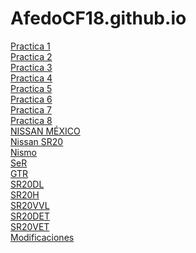 
# AfedoCF18.github.io
<a href="https://afedocf18.github.io/PracticasBootstrap/PracticaBootstrap1.html">Practica 1</a><br>
<a href="https://afedocf18.github.io/PracticasBootstrap/PracticaBootstrap2.html">Practica 2</a><br>
<a href="https://afedocf18.github.io/PracticasBootstrap/PracticaBootstrap3.html">Practica 3</a><br>
<a href="https://afedocf18.github.io/PracticasBootstrap/PracticaBootstrap4.html">Practica 4</a><br>
<a href="https://afedocf18.github.io/PracticasBootstrap/PracticaBootstrap5.html">Practica 5</a><br>
<a href="https://afedocf18.github.io/PracticasBootstrap/PracticaBootstrap6.html">Practica 6</a><br>
<a href="https://afedocf18.github.io/PracticasBootstrap/PracticaBootstrap7.html">Practica 7</a><br>
<a href="https://afedocf18.github.io/PracticasBootstrap/PracticaBootstrap8.html">Practica 8</a><br>
<a href="https://afedocf18.github.io/ProyectowepGerardo/paginaprincipal.html">NISSAN MÉXICO</a><br>
<a href="https://afedocf18.github.io/ProyectowepGerardo/nissan%20sr20.html"> Nissan SR20 </a><br>
<a href="https://afedocf18.github.io/ProyectowepGerardo/Nismo.html">Nismo</a><br>
<a href="https://afedocf18.github.io/ProyectowepGerardo/NissanSeR.html">SeR</a><br>
<a href="https://afedocf18.github.io/ProyectowepGerardo/NissanGTR.html">GTR</a><br>
<a href="https://afedocf18.github.io/ProyectowepGerardo/SR20DE.html">SR20DL</a><br>
<a href="https://afedocf18.github.io/ProyectowepGerardo/SR20DEH.html"> SR20H</a><br>
<a href="https://afedocf18.github.io/ProyectowepGerardo/SR20VVL.html"> SR20VVL</a><br>
<a href="https://afedocf18.github.io/ProyectowepGerardo/SR20DET.html">SR20DET</a><br>
<a href="https://afedocf18.github.io/ProyectowepGerardo/SR20VET.html">SR20VET</a><br>
<a href="https://afedocf18.github.io/ProyectowepGerardo/modificaciones.html"> Modificaciones</a><br>
